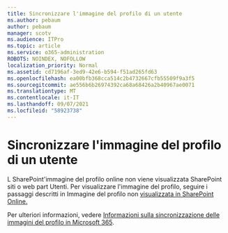 ```yaml
---
title: Sincronizzare l'immagine del profilo di un utente
ms.author: pebaum
author: pebaum
manager: scotv
ms.audience: ITPro
ms.topic: article
ms.service: o365-administration
ROBOTS: NOINDEX, NOFOLLOW
localization_priority: Normal
ms.assetid: cd7196af-3ed9-42e6-b594-f51ad265fd63
ms.openlocfilehash: ea00bfb368cca514c2b4732667cfb55509f9a3f5
ms.sourcegitcommit: ae556b6b26974392ca68a68426a2b40967ae0071
ms.translationtype: MT
ms.contentlocale: it-IT
ms.lasthandoff: 09/07/2021
ms.locfileid: "58923738"
---
```

# <a name="sync-a-users-profile-picture"></a>Sincronizzare l'immagine del profilo di un utente

L SharePoint'immagine del profilo online non viene visualizzata SharePoint siti o web part Utenti. Per visualizzare l'immagine del profilo, seguire i passaggi descritti in Immagine del profilo non [visualizzata in SharePoint Online.](https://docs.microsoft.com/sharepoint/troubleshoot/administration/profile-picture-not-showing)

Per ulteriori informazioni, vedere [Informazioni sulla sincronizzazione delle immagini del profilo in Microsoft 365](https://support.office.com/article/information-about-profile-picture-synchronization-in-office-365-20594d76-d054-4af4-a660-401133e3d48a).

